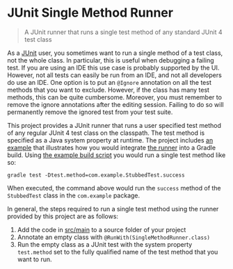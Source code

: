 JUnit Single Method Runner
==========================
> A JUnit runner that runs a single test method of any standard JUnit 4 test class

As a [JUnit](http://junit.org) user, you sometimes want to run a single method of a test class, not the whole class. In particular, this is useful when debugging a failing test. If you are using an IDE this use case is probably supported by the UI. However, not all tests can easily be run from an IDE, and not all developers do use an IDE. One option is to put an `@Ignore` annotation on all the test methods that you want to exclude. However, if the class has many test methods, this can be quite cumbersome. Moreover, you must remember to remove the ignore annotations after the editing session. Failing to do so will permanently remove the ignored test from your test suite.

This project provides a JUnit runner that runs a user specified test method of any regular JUnit 4 test class on the classpath. The test method is specified as a Java system property at runtime.
The project includes [an example](examples/gradle) that illustrates how you would integrate [the runner](src/main/java/se/ericthelin/junit/singlemethodrunner/SingleTestMethodRunner.java) into a Gradle build. Using [the example build script](examples/gradle/build.gradle) you would run a single test method like so:

    gradle test -Dtest.method=com.example.StubbedTest.success

When executed, the command above would run the `success` method of the `StubbedTest` class in the `com.example` package. 

In general, the steps required to run a single test method using the runner provided by this project are as follows:

1. Add the code in [src/main](src/main) to a source folder of your project
2. Annotate an empty class with `@RunWith(SingleMethodRunner.class)`
3. Run the empty class as a JUnit test with the system property `test.method` set to the fully qualified name of the test method that you want to run.
